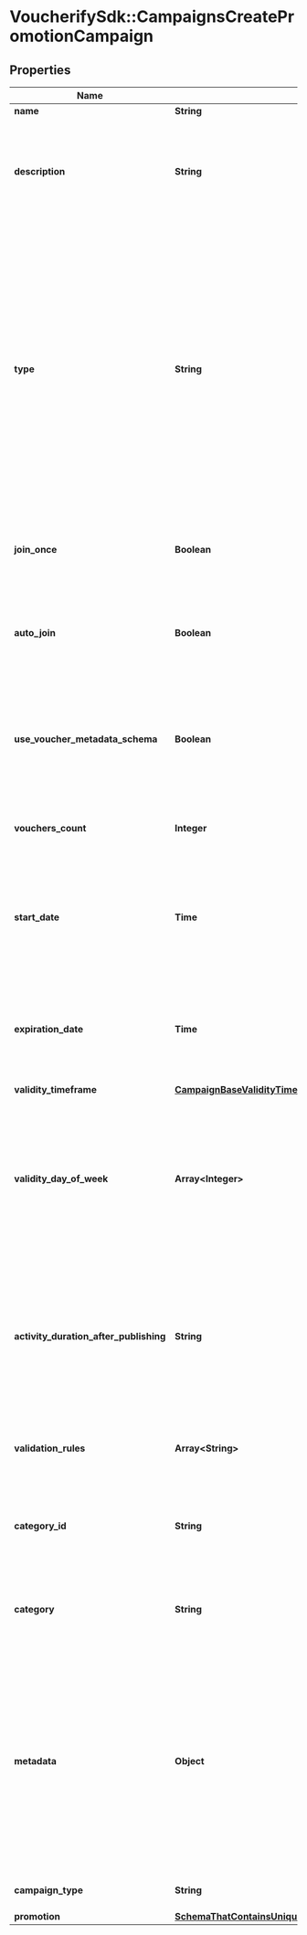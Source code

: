 # VoucherifySdk::CampaignsCreatePromotionCampaign

## Properties

| Name | Type | Description | Notes |
| ---- | ---- | ----------- | ----- |
| **name** | **String** | Campaign name. | [optional] |
| **description** | **String** | An optional field to keep any extra textual information about the campaign such as a campaign description and details. | [optional] |
| **type** | **String** | Defines whether the campaign can be updated with new vouchers after campaign creation.      - &#x60;AUTO_UPDATE&#x60;: By choosing the auto update option you will create a campaign that can be enhanced by new vouchers after the time of creation (e.g. by publish vouchers method).     -  &#x60;STATIC&#x60;: vouchers need to be manually published. | [optional] |
| **join_once** | **Boolean** | If this value is set to &#x60;true&#x60;, customers will be able to join the campaign only once. | [optional] |
| **auto_join** | **Boolean** | Indicates whether customers will be able to auto-join a loyalty campaign if any earning rule is fulfilled. | [optional] |
| **use_voucher_metadata_schema** | **Boolean** | Flag indicating whether the campaign is to use the voucher&#39;s metadata schema instead of the campaign metadata schema. | [optional] |
| **vouchers_count** | **Integer** | Total number of unique vouchers in campaign (size of campaign). | [optional] |
| **start_date** | **Time** | Activation timestamp defines when the campaign starts to be active in ISO 8601 format. Campaign is *inactive before* this date.  | [optional] |
| **expiration_date** | **Time** | Expiration timestamp defines when the campaign expires in ISO 8601 format.  Campaign is *inactive after* this date. | [optional] |
| **validity_timeframe** | [**CampaignBaseValidityTimeframe**](CampaignBaseValidityTimeframe.md) |  | [optional] |
| **validity_day_of_week** | **Array&lt;Integer&gt;** | Integer array corresponding to the particular days of the week in which the campaign is valid.  - &#x60;0&#x60;  Sunday   - &#x60;1&#x60;  Monday   - &#x60;2&#x60;  Tuesday   - &#x60;3&#x60;  Wednesday   - &#x60;4&#x60;  Thursday   - &#x60;5&#x60;  Friday   - &#x60;6&#x60;  Saturday   | [optional] |
| **activity_duration_after_publishing** | **String** | Defines the amount of time the campaign will be active in ISO 8601 format after publishing. For example, a campaign with a &#x60;duration&#x60; of &#x60;P24D&#x60; will be valid for a duration of 24 days. | [optional] |
| **validation_rules** | **Array&lt;String&gt;** | Array containing the ID of the validation rule associated with the promotion tier. | [optional] |
| **category_id** | **String** | Unique category ID that this campaign belongs to. Either pass this parameter OR the &#x60;category&#x60;. | [optional] |
| **category** | **String** | The category assigned to the campaign. Either pass this parameter OR the &#x60;category_id&#x60;. | [optional] |
| **metadata** | **Object** | The metadata object stores all custom attributes assigned to the campaign. A set of key/value pairs that you can attach to a campaign object. It can be useful for storing additional information about the campaign in a structured format. | [optional] |
| **campaign_type** | **String** | Type of campaign. | [optional][default to &#39;PROMOTION&#39;] |
| **promotion** | [**SchemaThatContainsUniquePropertiesForPromotionCampaignPromotion**](SchemaThatContainsUniquePropertiesForPromotionCampaignPromotion.md) |  | [optional] |

